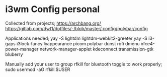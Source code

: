 # i3wm Config personal
Collected from projects; 
https://archbang.org/
https://gitlab.com/dwt1/dotfiles/-/blob/master/.config/polybar/config

Applications needed;
yay -S lightdm lightdm-webkit2-greeter 
yay -S i3-gaps i3lock-fancy lxappearance picom polybar dunst rofi dmenu xfce4-power-manager network-manager-applet kdeconnect transmission-gtk bluberry

Manually add your user to group rfkill for bluetooth toggle to work properly;
sudo usermod -aG rfkill $USER
